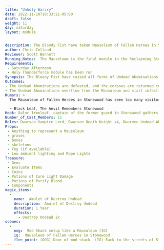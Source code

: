 ```yaml
---
title: "Unholy Warcry"
date: 2022-11-10T10:33:21-05:00
draft: false
weight: 11
day: saturday
layout: module


description: The Bloody Fist have taken Mausoleum of Fallen Heroes in Stonewood. They have left a mess of Undead abominations behind to fight as a final insult to the Stonewood citizens.
author: Chris Colland
Reviewer: Scott Bennett
Running_Notes:  The Mausoleum is the final module in the Reclaiming Stonewood Arc. This module will be very challenging for the players. The Vampire Lord must be killed with a Stake of Woe or he will take his death count and respawn at Night. The status effects will be brutal on this module. The Death Knights will be Killing Blow Active should they have a chance to raise more Undead. The Vampire Lord will try to Arcane Vampire Charm PCs so kill their friends. The Abominations are shock troops, they will rush and try to kill who they can. The Death Knights Will rest 2 times and the Undead Abominations will reset 4 times. This module is designed for seasoned adventurers or the town to help. 
Requirements: 
 - Saturday Afternoon
 - Holy Thunderforce module has been run
Synopsis: The Bloody Fist have raised all forms of Undead Abominations for the PCs to deal. Balor Ironleaf comes stumbling into ground beat up and with Tainted Blood from trying to stop them himself. The Bloody Fist have completely abandoned the Mausoleum, Balor’s magic will only hold them in for a short while so the PCs must act quickly to hit them before they overflow to the city
Outcomes: 
- The Undead Abominations are defeated, and the corpses are returned to rest in their tombs. No citizens are harmed 
- The Undead Abominations overflow from the Mausoleum and start infecting the Townsfolk who remain. The Townsfolk will start changing into Undead at Sunset and attack the town till they are killed. This is detailed in the section “A Terrible Night to Have a Curse”
Rumors: > 
  The Mausoleum of Fallen Heroes in Stonewood has seen too many visitors for my liking as of late. They appear to be Dwarves but some larger cloaked figures are among them. I could just be paranoid but something in my years or service to Stonewood tells me something is afoot. Stones help us if it is what I think is happening comes true

  ~ Black Leaf, The Anvil Remembers Stonewood
Hook: Balor Ironleaf, captain of the former guard in Stonewood gathers a small band of powerful adventures.
Number_of_Cast_Members: 11
Roles: Dwarven Vampire Lord, Dwarven Death Knight x4, Dwarven Undead Abominations x5, Balor Ironleaf
Props: 
 - Anything to represent a Mausoleum
 - graves
 - bones
 - skeletons
 - Fog (if available)
 - Low ambient lighting and Rope Lights
Treasure: 
 - Gems
 - Evaluate Items
 - Coins
 - Potions of Cure Light Damage
 - Potions of Purify Blood
 - Components
magic_items: 
  - 
    name:  Amulet of Destroy Undead 
    description:  Amulet of Destroy Undead 
    duration: 1 Year
    effects: 
      - Destroy Undead 2x
scenes: 
  - 
    oog:  Mod Shack setup like a Mausoleum (IG)
    ig:  Mausoleum of Fallen Heroes in Stonewood
    flee_point: (OOG) Door of mod shack  (IG) Back to the streets of Stonewood
---
```




















